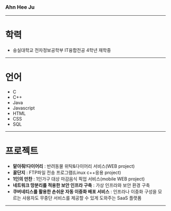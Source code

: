 ### Ahn Hee Ju
***
# 학력 
* 숭실대학교 전자정보공학부 IT융합전공 4학년 재학중
***
# 언어
* C
* C++
* Java
* Javascript
* HTML
* CSS
* SQL
***
# 프로젝트 
* **맡아줘!다이어리** : 반려동물 위탁&다이어리 서비스(WEB project)
* **꿀단지** : FTP파일 전송 프로그램(Linux c++응용 project)
* **1인의 만찬** : 1인가구 대상 마감음식 픽업 서비스(mobile WEB project)
* **네트워크 망분리를 적용한 보안 인프라 구축** : 가상 인프라와 보안 환경 구축
* **쿠버네티스를 활용한 손쉬운 자동 이중화 배포 서비스** : 인프라나 이중화 구성을 모르는 사용자도 무중단 서비스를 제공할 수 있게 도와주는 SaaS 플랫폼

***


<!--
**ahjheeju129/ahjheeju129** is a ✨ _special_ ✨ repository because its `README.md` (this file) appears on your GitHub profile.

Here are some ideas to get you started:

- 🔭 I’m currently working on ...
- 🌱 I’m currently learning ...
- 👯 I’m looking to collaborate on ...
- 🤔 I’m looking for help with ...
- 💬 Ask me about ...
- 📫 How to reach me: ...
- 😄 Pronouns: ...
- ⚡ Fun fact: ...
-->

